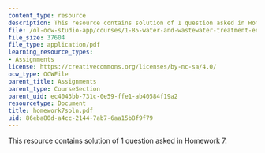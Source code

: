 ```yaml
---
content_type: resource
description: This resource contains solution of 1 question asked in Homework 7.
file: /ol-ocw-studio-app/courses/1-85-water-and-wastewater-treatment-engineering-spring-2006/86eba80da4cc21447ab76aa15b8f9f79_homework7soln.pdf
file_size: 37604
file_type: application/pdf
learning_resource_types:
- Assignments
license: https://creativecommons.org/licenses/by-nc-sa/4.0/
ocw_type: OCWFile
parent_title: Assignments
parent_type: CourseSection
parent_uid: ec4043bb-731c-0e59-ffe1-ab40584f19a2
resourcetype: Document
title: homework7soln.pdf
uid: 86eba80d-a4cc-2144-7ab7-6aa15b8f9f79
---
```

This resource contains solution of 1 question asked in Homework 7.